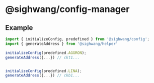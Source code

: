 # @sighwang/config-manager

## Example

```ts
import { initializeConfig, predefined } from '@sighwang/config';
import { generateAddress } from '@sighwang/helper'

initializeConfig(predefined.AGGRON);
generateAddress({...}) // ckt1...


initializeConfig(predefined.LINA);
generateAddress({...}) // ckb1...
```
